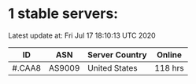 # 1 stable servers:

Latest update at: Fri Jul 17 18:10:13 UTC 2020

| ID | ASN | Server Country | Online |
| -- | --- | -------------- | ------ |
| #.CAA8 | AS9009 | United States | 118 hrs |

